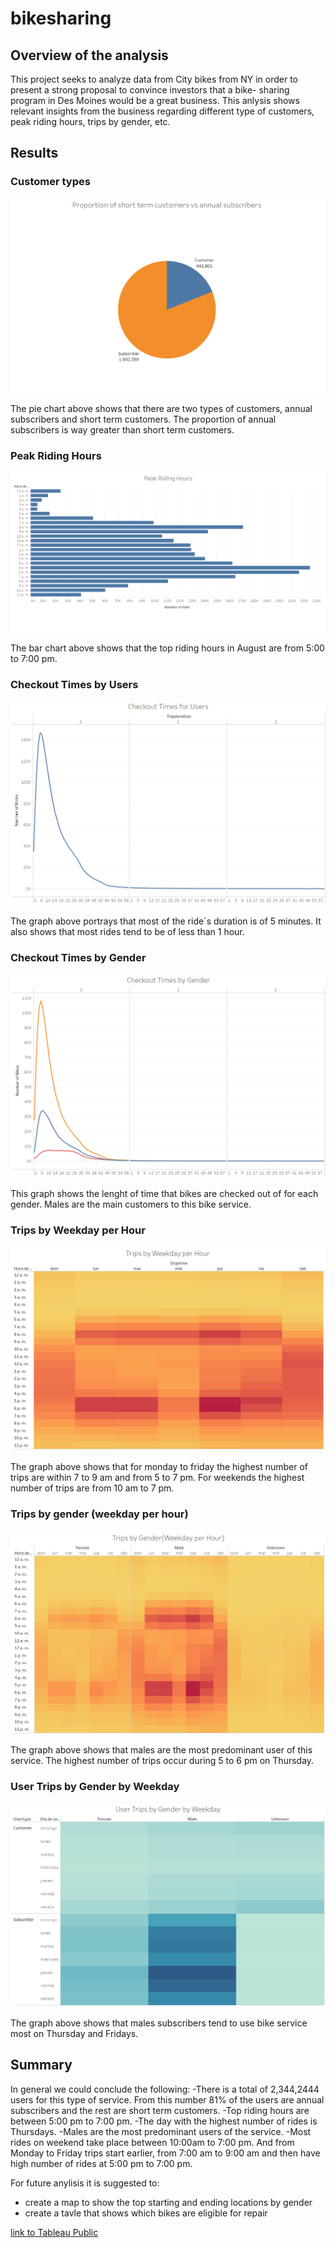 # bikesharing

## Overview of the analysis

This project seeks to analyze data from City bikes from NY in order to present a strong proposal to convince investors that a bike- sharing program in Des Moines would be a great business. This anlysis shows relevant insights from the business regarding different type of customers, peak riding hours, trips by gender, etc. 

## Results

### Customer types


![](images/SubscribersvsCustomers.png)

The pie chart above shows that there are two types of customers, annual subscribers and short term customers. The proportion of annual subscribers is way greater than short term customers. 

### Peak Riding Hours

![](images/PeakRidingHours.png)

The bar chart above shows that the top riding hours in August are from 5:00 to 7:00 pm. 

### Checkout Times by Users

![](images/CheckoutTimesforUsers.png)

The graph above portrays that most of the ride´s duration is of 5 minutes. It also shows that most rides tend to be of less than 1 hour.

### Checkout Times by Gender

![](images/CheckoutTimesbyGender.png)

This graph shows the lenght of time that bikes are checked out of for each gender. Males are the main customers to this bike service.

### Trips by Weekday per Hour

![](images/TripsbyWeekdayperHour.png)

The graph above shows that for monday to friday the highest number of trips are within 7 to 9 am and from 5 to 7 pm. For weekends the highest number of trips are from 10 am to 7 pm. 

### Trips by gender (weekday per hour)

![](images/TripsbyGender(WeekdayperHour).png)

The graph above shows that males are the most predominant user of this service. The highest number of trips occur during 5 to 6 pm on Thursday.

### User Trips by Gender by Weekday 

![](images/UserTripsbyGenderbyWeekday.png)

The graph above shows that males subscribers tend to use bike service most on Thursday and Fridays. 

## Summary 

In general we could conclude the following:
  -There is a total of 2,344,2444 users for this type of service. From this number 81% of the users are annual subscribers and the rest are short term customers. 
  -Top riding hours are between 5:00 pm to 7:00 pm.
  -The day with the highest number of rides is Thursdays. 
  -Males are the most predominant users of the service. 
  -Most rides on weekend take place between 10:00am to 7:00 pm. And from Monday to Friday trips start earlier, from 7:00 am to 9:00 am and then have high number of       rides at 5:00 pm to 7:00 pm.
  
For future anylisis it is suggested to:
- create a map to show the top starting and ending locations by gender
- create a tavle that shows which bikes are eligible for repair


[link to Tableau Public](https://public.tableau.com/app/profile/monica.ramos.belmont/viz/NYCCitibike_16592352951700/NYCCitibike?publish=yes)








